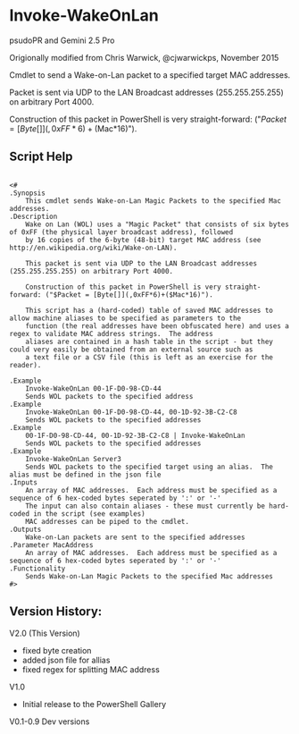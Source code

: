 # Invoke-WakeOnLan

psudoPR and Gemini 2.5 Pro

Origionally modified from
Chris Warwick, @cjwarwickps, November 2015

Cmdlet to send a Wake-on-Lan packet to a specified target MAC addresses.

Packet is sent via UDP to the LAN Broadcast addresses (255.255.255.255) on arbitrary Port 4000.

Construction of this packet in PowerShell is very straight-forward: ("$Packet = [Byte[]](,0xFF*6)+($Mac\*16)").

## Script Help

```

<#
.Synopsis
    This cmdlet sends Wake-on-Lan Magic Packets to the specified Mac addresses.
.Description
    Wake on Lan (WOL) uses a "Magic Packet" that consists of six bytes of 0xFF (the physical layer broadcast address), followed
    by 16 copies of the 6-byte (48-bit) target MAC address (see http://en.wikipedia.org/wiki/Wake-on-LAN).

    This packet is sent via UDP to the LAN Broadcast addresses (255.255.255.255) on arbitrary Port 4000.

    Construction of this packet in PowerShell is very straight-forward: ("$Packet = [Byte[]](,0xFF*6)+($Mac*16)").

    This script has a (hard-coded) table of saved MAC addresses to allow machine aliases to be specified as parameters to the
    function (the real addresses have been obfuscated here) and uses a regex to validate MAC address strings.  The address
    aliases are contained in a hash table in the script - but they could very easily be obtained from an external source such as
    a text file or a CSV file (this is left as an exercise for the reader).

.Example
    Invoke-WakeOnLan 00-1F-D0-98-CD-44
    Sends WOL packets to the specified address
.Example
    Invoke-WakeOnLan 00-1F-D0-98-CD-44, 00-1D-92-3B-C2-C8
    Sends WOL packets to the specified addresses
.Example
    00-1F-D0-98-CD-44, 00-1D-92-3B-C2-C8 | Invoke-WakeOnLan
    Sends WOL packets to the specified addresses
.Example
    Invoke-WakeOnLan Server3
    Sends WOL packets to the specified target using an alias.  The alias must be defined in the json file
.Inputs
    An array of MAC addresses.  Each address must be specified as a sequence of 6 hex-coded bytes seperated by ':' or '-'
    The input can also contain aliases - these must currently be hard-coded in the script (see examples)
    MAC addresses can be piped to the cmdlet.
.Outputs
    Wake-on-Lan packets are sent to the specified addresses
.Parameter MacAddress
    An array of MAC addresses.  Each address must be specified as a sequence of 6 hex-coded bytes seperated by ':' or '-'
.Functionality
    Sends Wake-on-Lan Magic Packets to the specified Mac addresses
#>

```

## Version History:

V2.0 (This Version)

- fixed byte creation
- added json file for allias
- fixed regex for splitting MAC address

V1.0

- Initial release to the PowerShell Gallery

V0.1-0.9 Dev versions
